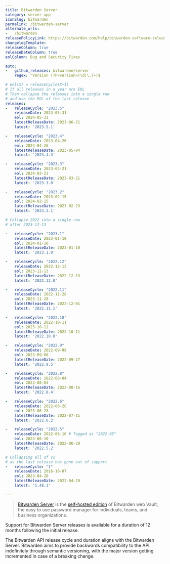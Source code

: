 ```yaml
---
title: Bitwarden Server
category: server-app
iconSlug: bitwarden
permalink: /bitwarden-server
alternate_urls:
-   /bitwarden
releasePolicyLink: https://bitwarden.com/help/bitwarden-software-release-support/
changelogTemplate:
releaseColumn: true
releaseDateColumn: true
eolColumn: Bug and Security Fixes

auto:
-   github_releases: bitwarden/server
    regex: ^Version (?P<version>(\d|\.)+)$

# eol(X) = releaseCycle(X+1)
# If all releases in a year are EOL
# Then collapse the releases into a single row
# and use the EOL of the last release
releases:
-   releaseCycle: "2023.5"
    releaseDate: 2023-05-31
    eol: 2024-05-31
    latestReleaseDate: 2023-06-21
    latest: '2023.5.1'

-   releaseCycle: "2023.4"
    releaseDate: 2023-04-26
    eol: 2024-04-26
    latestReleaseDate: 2023-05-04
    latest: '2023.4.3'

-   releaseCycle: "2023.3"
    releaseDate: 2023-03-21
    eol: 2024-03-21
    latestReleaseDate: 2023-03-21
    latest: '2023.3.0'

-   releaseCycle: "2023.2"
    releaseDate: 2023-02-15
    eol: 2024-02-15
    latestReleaseDate: 2023-02-23
    latest: '2023.2.1'

# Collapse 2022 into a single row
# after 2023-12-13

-   releaseCycle: "2023.1"
    releaseDate: 2023-01-10
    eol: 2024-01-10
    latestReleaseDate: 2023-01-10
    latest: '2023.1.0'

-   releaseCycle: "2022.12"
    releaseDate: 2022-12-13
    eol: 2023-12-13
    latestReleaseDate: 2022-12-13
    latest: '2022.12.0'

-   releaseCycle: "2022.11"
    releaseDate: 2022-11-28
    eol: 2023-11-28
    latestReleaseDate: 2022-12-01
    latest: '2022.11.1'

-   releaseCycle: "2022.10"
    releaseDate: 2022-10-11
    eol: 2023-10-11
    latestReleaseDate: 2022-10-11
    latest: '2022.10.0'

-   releaseCycle: "2022.9"
    releaseDate: 2022-09-08
    eol: 2023-09-08
    latestReleaseDate: 2022-09-27
    latest: '2022.9.5'

-   releaseCycle: "2022.8"
    releaseDate: 2022-08-04
    eol: 2023-08-04
    latestReleaseDate: 2022-08-16
    latest: '2022.8.4'

-   releaseCycle: "2022.6"
    releaseDate: 2022-06-28
    eol: 2023-06-28
    latestReleaseDate: 2022-07-11
    latest: '2022.6.2'

-   releaseCycle: "2022.5"
    releaseDate: 2022-06-10 # Tagged as "2022.05"
    eol: 2023-06-10
    latestReleaseDate: 2022-06-20
    latest: '2022.5.2'

# Collapsing all of v1
# as the last release has gone out of support
-   releaseCycle: "1"
    releaseDate: 2016-10-07
    eol: 2023-04-20
    latestReleaseDate: 2022-04-20
    latest: '1.48.1'

---
```


> [Bitwarden Server](https://bitwarden.com/products/business/) is the [self-hosted
  edition](https://bitwarden.com/help/hosting-faqs/) of Bitwarden web Vault, the
  easy to use password manager for individuals, teams, and business organizations.

Support for Bitwarden Server releases is available for a duration of 12 months
following the initial release.

The Bitwarden API release cycle and duration aligns with the Bitwarden Server.
Bitwarden aims to provide backwards compatibility to the API
indefinitely through semantic versioning, with the major version
getting incremented in case of a breaking change.
